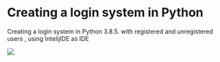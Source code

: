 <h1> Creating a login system in Python </h1>
<p> Creating a login system in Python 3.8.5. with registered and unregistered users , using IntelijIDE as IDE</p>

<div class='tableauPlaceholder' id='viz1603564921929' style='position: relative'><noscript><a href='https:&#47;&#47;github.com&#47;Anestis-K&#47;CovidPerCountry'><img alt=' ' src='https:&#47;&#47;public.tableau.com&#47;static&#47;images&#47;CO&#47;COVID_16035639573790&#47;Cases_deaths&#47;1_rss.png' style='border: none' /></a></noscript><object class='tableauViz'  style='display:none;'><param name='host_url' value='https%3A%2F%2Fpublic.tableau.com%2F' /> <param name='embed_code_version' value='3' /> <param name='site_root' value='' /><param name='name' value='COVID_16035639573790&#47;Cases_deaths' /><param name='tabs' value='no' /><param name='toolbar' value='yes' /><param name='static_image' value='https:&#47;&#47;public.tableau.com&#47;static&#47;images&#47;CO&#47;COVID_16035639573790&#47;Cases_deaths&#47;1.png' /> <param name='animate_transition' value='yes' /><param name='display_static_image' value='yes' /><param name='display_spinner' value='yes' /><param name='display_overlay' value='yes' /><param name='display_count' value='yes' /><param name='language' value='en' /></object></div>                <script type='text/javascript'>                    var divElement = document.getElementById('viz1603564921929');                    var vizElement = divElement.getElementsByTagName('object')[0];                    vizElement.style.width='100%';vizElement.style.height=(divElement.offsetWidth*0.75)+'px';                    var scriptElement = document.createElement('script');                    scriptElement.src = 'https://public.tableau.com/javascripts/api/viz_v1.js';                    vizElement.parentNode.insertBefore(scriptElement, vizElement);                </script>


